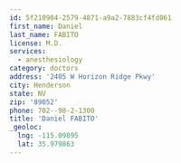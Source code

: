 ```yaml
---
id: 5f210904-2579-4871-a9a2-7883cf4fd061
first_name: Daniel
last_name: FABITO
license: M.D.
services:
  - anesthesiology
category: doctors
address: '2405 W Horizon Ridge Pkwy'
city: Henderson
state: NV
zip: '89052'
phone: 702--98-2-1300
title: 'Daniel FABITO'
_geoloc:
  lng: -115.09895
  lat: 35.979863
---
```

